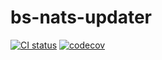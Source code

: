 # bs-nats-updater

[![CI status][github-actions-image]][github-actions-link]
[![codecov][codecov-image]][codecov-link]

[github-actions-image]: https://github.com/blindfoldedsurgery/bs-nats-updater/actions/workflows/workflow.yml/badge.svg
[github-actions-link]: https://github.com/blindfoldedsurgery/bs-nats-updater/actions/workflows/workflow.yml

[codecov-image]: https://codecov.io/gh/BlindfoldedSurgery/bs-nats-updater/graph/badge.svg?token=GXR5GIAQ20
[codecov-link]: https://codecov.io/gh/BlindfoldedSurgery/bs-nats-updater
